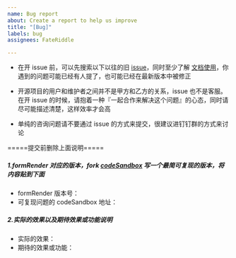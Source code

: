 ```yaml
---
name: Bug report
about: Create a report to help us improve
title: "[Bug]"
labels: bug
assignees: FateRiddle

---
```


- 在开 issue 前，可以先搜索以下以往的旧 [issue](https://github.com/alibaba/form-render/issues?utf8=%E2%9C%93&q=)，同时至少了解 [文档使用](https://alibaba.github.io/form-render/#/README)，你遇到的问题可能已经有人提了，也可能已经在最新版本中被修正

- 开源项目的用户和维护者之间并不是甲方和乙方的关系，issue 也不是客服。
在开 issue 的时候，请抱着一种『一起合作来解决这个问题』的心态，同时请尽可能描述清楚，这样效率才会高

- 单纯的咨询问题请不要通过 issue 的方式来提交，很建议进钉钉群的方式来讨论


=====提交前删除上面说明=====

##### 1.formRender 对应的版本，fork [codeSandbox](https://codesandbox.io/s/form-render-8k1l5) 写一个最简可复现的版本，将内容贴到下面
 - formRender 版本号：
 - 可复现问题的 codeSandbox 地址：

##### 2.实际的效果以及期待效果或功能说明 
 - 实际的效果：
 - 期待的效果或功能：
